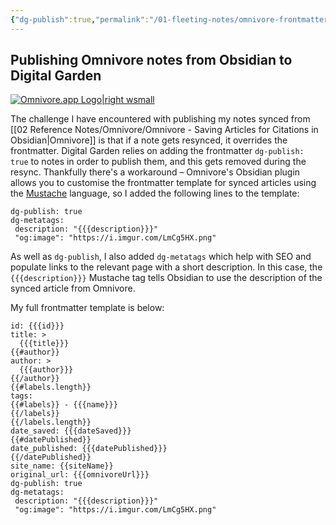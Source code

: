 ```yaml
---
{"dg-publish":true,"permalink":"/01-fleeting-notes/omnivore-frontmatter-for-obsidian-and-digital-garden/","metatags":{"description":"How I publish Onnivore article highlights from Obsidian to my Digital Garden","og:image":"https://i.imgur.com/LmCg5HX.png"},"tags":["My-Website"]}
---
```


## Publishing Omnivore notes from Obsidian to Digital Garden

[![Omnivore.app Logo|right wsmall](https://i.imgur.com/0YszZiM.png)](https://omnivore.app/)

The challenge I have encountered with publishing my notes synced from [[02 Reference Notes/Omnivore/Omnivore - Saving Articles for Citations in Obsidian\|Omnivore]] is that if a note gets resynced, it overrides the frontmatter. Digital Garden relies on adding the frontmatter `dg-publish: true` to notes in order to publish them, and this gets removed during the resync. Thankfully there's a workaround – Omnivore's Obsidian plugin allows you to customise the frontmatter template for synced articles using the [Mustache](https://mustache.github.io/mustache.5.html) language, so I added the following lines to the template:

```
dg-publish: true
dg-metatags:
 description: "{{{description}}}"
 "og:image": "https://i.imgur.com/LmCg5HX.png"
```

As well as `dg-publish`, I also added `dg-metatags` which help with SEO and populate links to the relevant page with a short description. In this case, the `{{{description}}}` Mustache tag tells Obsidian to use the description of the synced article from Omnivore.

My full frontmatter template is below:

```
id: {{{id}}}
title: >
  {{{title}}}
{{#author}}
author: >
  {{{author}}}
{{/author}}
{{#labels.length}}
tags:
{{#labels}} - {{{name}}}
{{/labels}}
{{/labels.length}}
date_saved: {{{dateSaved}}}
{{#datePublished}}
date_published: {{{datePublished}}}
{{/datePublished}}
site_name: {{siteName}}
original_url: {{{omnivoreUrl}}}
dg-publish: true
dg-metatags:
 description: "{{{description}}}"
 "og:image": "https://i.imgur.com/LmCg5HX.png"
```
